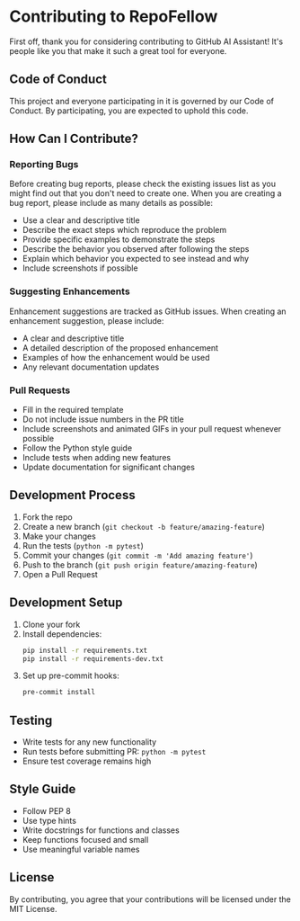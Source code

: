 # Contributing to RepoFellow

First off, thank you for considering contributing to GitHub AI Assistant! It's people like you that make it such a great tool for everyone.

## Code of Conduct

This project and everyone participating in it is governed by our Code of Conduct. By participating, you are expected to uphold this code.

## How Can I Contribute?

### Reporting Bugs

Before creating bug reports, please check the existing issues list as you might find out that you don't need to create one. When you are creating a bug report, please include as many details as possible:

- Use a clear and descriptive title
- Describe the exact steps which reproduce the problem
- Provide specific examples to demonstrate the steps
- Describe the behavior you observed after following the steps
- Explain which behavior you expected to see instead and why
- Include screenshots if possible

### Suggesting Enhancements

Enhancement suggestions are tracked as GitHub issues. When creating an enhancement suggestion, please include:

- A clear and descriptive title
- A detailed description of the proposed enhancement
- Examples of how the enhancement would be used
- Any relevant documentation updates

### Pull Requests

- Fill in the required template
- Do not include issue numbers in the PR title
- Include screenshots and animated GIFs in your pull request whenever possible
- Follow the Python style guide
- Include tests when adding new features
- Update documentation for significant changes

## Development Process

1. Fork the repo
2. Create a new branch (`git checkout -b feature/amazing-feature`)
3. Make your changes
4. Run the tests (`python -m pytest`)
5. Commit your changes (`git commit -m 'Add amazing feature'`)
6. Push to the branch (`git push origin feature/amazing-feature`)
7. Open a Pull Request

## Development Setup

1. Clone your fork
2. Install dependencies:
   ```bash
   pip install -r requirements.txt
   pip install -r requirements-dev.txt
   ```
3. Set up pre-commit hooks:
   ```bash
   pre-commit install
   ```

## Testing

- Write tests for any new functionality
- Run tests before submitting PR: `python -m pytest`
- Ensure test coverage remains high

## Style Guide

- Follow PEP 8
- Use type hints
- Write docstrings for functions and classes
- Keep functions focused and small
- Use meaningful variable names

## License

By contributing, you agree that your contributions will be licensed under the MIT License.
